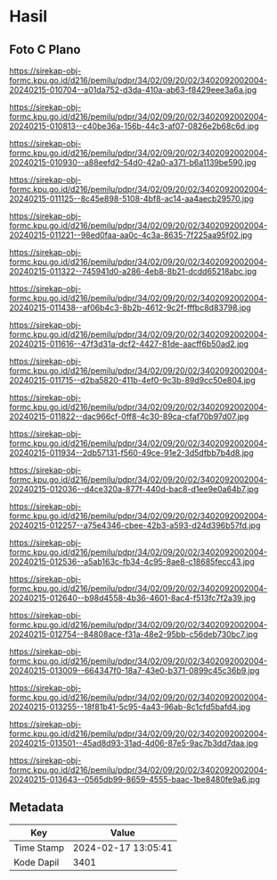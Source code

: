 # Hasil

## Foto C Plano

https://sirekap-obj-formc.kpu.go.id/d216/pemilu/pdpr/34/02/09/20/02/3402092002004-20240215-010704--a01da752-d3da-410a-ab63-f8429eee3a6a.jpg

https://sirekap-obj-formc.kpu.go.id/d216/pemilu/pdpr/34/02/09/20/02/3402092002004-20240215-010813--c40be36a-156b-44c3-af07-0826e2b68c6d.jpg

https://sirekap-obj-formc.kpu.go.id/d216/pemilu/pdpr/34/02/09/20/02/3402092002004-20240215-010930--a88eefd2-54d0-42a0-a371-b6a1139be590.jpg

https://sirekap-obj-formc.kpu.go.id/d216/pemilu/pdpr/34/02/09/20/02/3402092002004-20240215-011125--8c45e898-5108-4bf8-ac14-aa4aecb29570.jpg

https://sirekap-obj-formc.kpu.go.id/d216/pemilu/pdpr/34/02/09/20/02/3402092002004-20240215-011221--98ed0faa-aa0c-4c3a-8635-7f225aa95f02.jpg

https://sirekap-obj-formc.kpu.go.id/d216/pemilu/pdpr/34/02/09/20/02/3402092002004-20240215-011322--745941d0-a286-4eb8-8b21-dcdd65218abc.jpg

https://sirekap-obj-formc.kpu.go.id/d216/pemilu/pdpr/34/02/09/20/02/3402092002004-20240215-011438--af06b4c3-8b2b-4612-9c2f-fffbc8d83798.jpg

https://sirekap-obj-formc.kpu.go.id/d216/pemilu/pdpr/34/02/09/20/02/3402092002004-20240215-011616--47f3d31a-dcf2-4427-81de-aacff6b50ad2.jpg

https://sirekap-obj-formc.kpu.go.id/d216/pemilu/pdpr/34/02/09/20/02/3402092002004-20240215-011715--d2ba5820-411b-4ef0-9c3b-89d9cc50e804.jpg

https://sirekap-obj-formc.kpu.go.id/d216/pemilu/pdpr/34/02/09/20/02/3402092002004-20240215-011822--dac966cf-0ff8-4c30-89ca-cfaf70b97d07.jpg

https://sirekap-obj-formc.kpu.go.id/d216/pemilu/pdpr/34/02/09/20/02/3402092002004-20240215-011934--2db57131-f560-49ce-91e2-3d5dfbb7b4d8.jpg

https://sirekap-obj-formc.kpu.go.id/d216/pemilu/pdpr/34/02/09/20/02/3402092002004-20240215-012036--d4ce320a-877f-440d-bac8-d1ee9e0a64b7.jpg

https://sirekap-obj-formc.kpu.go.id/d216/pemilu/pdpr/34/02/09/20/02/3402092002004-20240215-012257--a75e4346-cbee-42b3-a593-d24d396b57fd.jpg

https://sirekap-obj-formc.kpu.go.id/d216/pemilu/pdpr/34/02/09/20/02/3402092002004-20240215-012536--a5ab163c-fb34-4c95-8ae8-c18685fecc43.jpg

https://sirekap-obj-formc.kpu.go.id/d216/pemilu/pdpr/34/02/09/20/02/3402092002004-20240215-012640--b98d4558-4b36-4601-8ac4-f513fc7f2a39.jpg

https://sirekap-obj-formc.kpu.go.id/d216/pemilu/pdpr/34/02/09/20/02/3402092002004-20240215-012754--84808ace-f31a-48e2-95bb-c56deb730bc7.jpg

https://sirekap-obj-formc.kpu.go.id/d216/pemilu/pdpr/34/02/09/20/02/3402092002004-20240215-013009--664347f0-18a7-43e0-b371-0899c45c36b9.jpg

https://sirekap-obj-formc.kpu.go.id/d216/pemilu/pdpr/34/02/09/20/02/3402092002004-20240215-013255--18f81b41-5c95-4a43-96ab-8c1cfd5bafd4.jpg

https://sirekap-obj-formc.kpu.go.id/d216/pemilu/pdpr/34/02/09/20/02/3402092002004-20240215-013501--45ad8d93-31ad-4d06-87e5-9ac7b3dd7daa.jpg

https://sirekap-obj-formc.kpu.go.id/d216/pemilu/pdpr/34/02/09/20/02/3402092002004-20240215-013643--0565db99-8659-4555-baac-1be8480fe9a6.jpg


## Metadata

| Key        | Value               |
| ---------- | ------------------- |
| Time Stamp | 2024-02-17 13:05:41 |
| Kode Dapil | 3401                |



